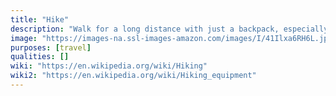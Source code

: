 ```yaml
---
title: "Hike"
description: "Walk for a long distance with just a backpack, especially across country or in the woods."
image: "https://images-na.ssl-images-amazon.com/images/I/41Ilxa6RH6L.jpg"
purposes: [travel]
qualities: []
wiki: "https://en.wikipedia.org/wiki/Hiking"
wiki2: "https://en.wikipedia.org/wiki/Hiking_equipment"
---
```

